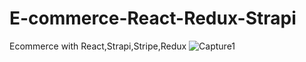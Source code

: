 # E-commerce-React-Redux-Strapi
Ecommerce with React,Strapi,Stripe,Redux
![Capture1](https://user-images.githubusercontent.com/83043935/215828440-5e21a27c-c554-4117-99af-6eee90ff3ffb.PNG)

